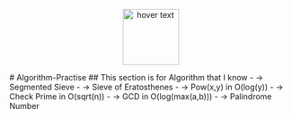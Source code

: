 <p align="center">
  <img src="http://www.pngmart.com/files/13/One-Punch-Man-Saitama-PNG-Free-Download.png" width="100" title="hover text">
</p>
# Algorithm-Practise
## This section is for Algorithm that I know
- -> Segmented Sieve
- -> Sieve of Eratosthenes
- -> Pow(x,y) in O(log(y))
- -> Check Prime in O(sqrt(n))
- -> GCD in O(log(max(a,b)))
- -> Palindrome Number
